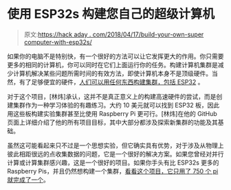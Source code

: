 # 使用 ESP32s 构建您自己的超级计算机

> 原文:[https://hack aday . com/2018/04/17/build-your-own-super computer-with-esp32s/](https://hackaday.com/2018/04/17/build-your-own-supercomputer-with-esp32s/)

如果你的电脑不是特别快，有一个很好的方法可以让它发挥更大的作用。你只需要更多的相同的计算机，你可以同时在它们上面运行你的任务。构建计算机集群是减少计算机解决某些问题所需时间的有效方法，即使计算机本身不是顶级硬件。当然，有了足够便宜的硬件，[人们可以用任何东西构建集群，包括 ESP32](https://github.com/Wei1234c/Broccoli/blob/master/notebooks/demo/Broccoli_readme_en.md) 。

对于这个项目，[林炜]承认，这并不是真正意义上的构建高速硬件的尝试，而是创建集群作为一种学习体验的有趣练习。大约 10 美元就可以找到 ESP32 板，因此用这些板构建实验集群甚至比使用 Raspberry Pi 更可行。[林炜]在他的 GitHub 页面上详细介绍了他的所有项目目标，其中大部分都涉及探索新集群的功能及其基础。

虽然这可能看起来只不过是一个思想实验，但它确实具有优势，对于涉及从物理上彼此相距很远的点收集数据的问题，它是一个很好的解决方案。如果您曾经对并行计算或计算集群感兴趣，这是一个很好的项目。如果你手头有比 ESP32s 更多的 Raspberry Pis，并且仍然想构建一个集群，[看看这个项目，它只用了 750 个 pi 就完成了一个](https://hackaday.com/2018/01/24/firing-up-750-raspberry-pis/)。